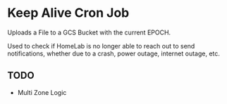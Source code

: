 # Keep Alive Cron Job

Uploads a File to a GCS Bucket with the current EPOCH.

Used to check if HomeLab is no longer able to reach out to send notifications, whether due to a crash, power outage, internet outage, etc.

## TODO

- Multi Zone Logic
